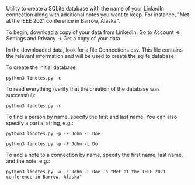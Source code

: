 
Utility to create a SQLite database with the name of your LinkedIn connection along with additional notes you want to keep.
For instance, "Met at the IEEE 2021 conference in Barrow, Alaska".

To begin, download a copy of your data from LinkedIn.
    Go to Account -> Settings and Privacy -> Get a copy of your data

In the downloaded data, look for a file Connections.csv. This file contains the relevant information and will be used to create the sqlite database.

To create the initial database:

    python3 linotes.py -c

To read everything (verify that the creation of the database was successful):

    python3 linotes.py -r

To find a person by name, specify the first and last name. You can also specify a partial string, e.g.:

    python3 linotes.py -p -F John -L Doe

    python3 linotes.py -p -F John -L Do

To add a note to a connection by name, specify the first name, last name, and the note. e.g.:

    python3 linotes.py -a -F John -L Doe -n "Met at the IEEE 2021 conference in Barrow, Alaska"

